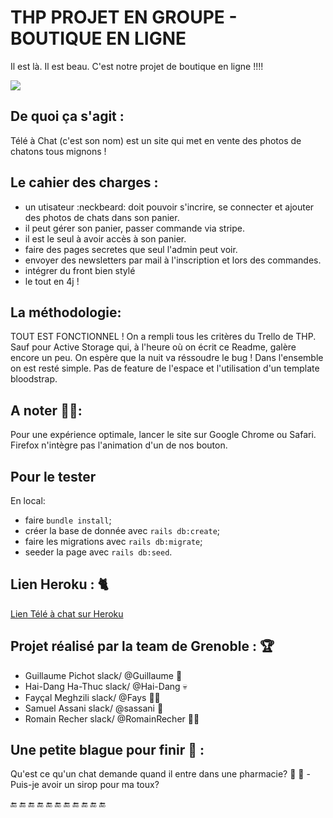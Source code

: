 
# THP PROJET EN GROUPE - BOUTIQUE EN LIGNE

Il est là. Il est beau. C'est notre projet de boutique en ligne !!!!

![](https://media.giphy.com/media/sIIhZliB2McAo/giphy.gif)

##  De quoi ça s'agit :
Télé à Chat (c'est son nom) est un site qui met en vente des photos de chatons tous mignons !

##  Le cahier des charges :

- un utisateur :neckbeard: doit pouvoir s'incrire, se connecter et ajouter des photos de chats dans son panier. 
- il peut gérer son panier, passer commande via stripe.
- il est le seul à avoir accès à son panier.
- faire des pages secretes que seul l'admin peut voir.
- envoyer des newsletters par mail à l'inscription et lors des commandes.
- intégrer du front bien stylé
- le tout en 4j !


## La méthodologie:
TOUT EST FONCTIONNEL ! On a rempli tous les critères du Trello de THP. Sauf pour Active Storage qui, à l'heure où on écrit ce Readme, galère encore un peu. On espère que la nuit va réssoudre le bug  !
Dans l'ensemble on est resté simple. Pas de feature de l'espace et l'utilisation d'un template bloodstrap.


## A noter :no_entry_sign::no_entry_sign::
Pour une expérience optimale, lancer le site sur Google Chrome ou Safari. Firefox n'intègre pas l'animation d'un de nos bouton. 


## Pour le tester 
En local: 
* faire `bundle install`;
* créer la base de donnée avec `rails db:create`;
* faire les migrations avec `rails db:migrate`;
* seeder la page avec `rails db:seed`.

## Lien Heroku : :cat2:

[Lien Télé à chat sur Heroku](https://teleachat.herokuapp.com/)

## Projet réalisé par la team de Grenoble : :trophy: 

* Guillaume Pichot  slack/  @Guillaume    :hear_no_evil:
* Hai-Dang Ha-Thuc  slack/  @Hai-Dang     :skull:
* Fayçal Meghzili   slack/  @Fays         :guardsman:
* Samuel Assani     slack/  @sassani      :cop:
* Romain Recher     slack/  @RomainRecher :japanese_ogre::cop:

## Une petite blague pour finir :tea: :

Qu'est ce qu'un chat demande quand il entre dans une pharmacie?
:arrow_down_small:
:arrow_down_small:
-Puis-je avoir un sirop pour ma toux?


:end: :end: :end: :end: :end: :end: :end: :end: :end: :end: :end:
